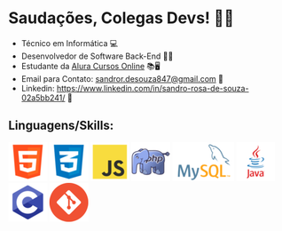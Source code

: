 # Saudações, Colegas Devs! 🖖👾 #

* Técnico em Informática 💻
* Desenvolvedor de Software Back-End 👨‍💻
* Estudante da [Alura Cursos Online](https://github.com/alura-cursos) 📚🖥️
* Email para Contato: sandror.desouza847@gmail.com 📧
* Linkedin: https://www.linkedin.com/in/sandro-rosa-de-souza-02a5bb241/ 🤵

## Linguagens/Skills: ##

[![html_logo](images/html.png)](https://developer.mozilla.org/pt-BR/docs/Web/HTML)
[![css_logo](images/css.png)](https://developer.mozilla.org/pt-BR/docs/Web/CSS)
[![javascript_logo](images/javascript.png)](https://developer.mozilla.org/pt-BR/docs/Web/JavaScript)
[![php_logo](images/php.png)](https://www.php.net)
[![sql_logo](images/mysql.png)](https://www.mysql.com)
[![java_logo](images/java.png)](https://www.java.com/pt-BR/)
[![c_logo](images/c.png)](https://docs.microsoft.com/pt-br/cpp/c-language/?view=msvc-170)
[![git_logo](images/git.png)](https://git-scm.com)
